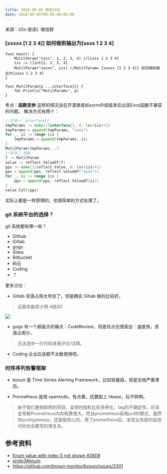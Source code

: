 ```yaml
---
title: 2018-09-05 微信讨论
date: 2018-09-05T00:00:00+08:00
---
```

来源：《Go 夜读》微信群

### [xxxxx [1 2 3 4]] 如何做到输出为[ssss 1 2 3 4]

```golang
func main() {
	MutilParam("ssss", 1, 2, 3, 4) //[ssss 1 2 3 4]
	iis := []int{1, 2, 3, 4}
	MutilParam("xxxxx", iis) //MutilParam= [xxxxx [1 2 3 4]] 如何做到输出为[xxxx 1 2 3 4]
}

func MutilParam(p ...interface{}) {
	fmt.Println("MutilParam=", p)
}
```
考点：**函数变参**
这样的情况会在开源类库如xorm升级版本后出现Exce函数不兼容的问题。
解决方式有两个：
```go
//方法一：interface[]
tmpParams := make([]interface{}, 0, len(iis)+1)
tmpParams = append(tmpParams, "ssss")
for _, ii := range iis {
    tmpParams = append(tmpParams, ii)
}
MutilParam(tmpParams...)
//方法二:反射
f := MutilParam
value := reflect.ValueOf(f)
pps := make([]reflect.Value, 0, len(iis)+1)
pps = append(pps, reflect.ValueOf("ssss"))
for _, ii := range iis {
    pps = append(pps, reflect.ValueOf(ii))
}
value.Call(pps)
```
实际上都是一样原理的，也很简单的方式处理了。

### git 系统平台的选择？

git 系统都有哪一些？

- Github
- Gitlab
- gogs
- Gitea
- Bitbucket
- 码云
- Coding
- ？

更多讨论：

- Gitlab 资源占用太夸张了，但是确实 Gitlab 做的比较好。

>云服务器至少得 4核8G

![](/images/2018-09-05-gitlab.png)

- gogs 有一个超级大的痛点：CodeReview，但是优点也很突出：速度快，资源占用少。

>无法选中一行代码发表评论/注释。

- Coding 企业应该都不太敢使用吧。

### 时序序列告警框架

- bosun 是 Time Series Alerting Framework，比较轻量级，但是文档严重滞后。

- Prometheus 是用 opentsdb，有点重，还要配上 hbase，玩不转啊。

>由于我们是物联网的项目，监控的指标比较多样化，tag的不确定性，应该会导致Prometheus内存耗费很大，而且prometheus采用pull的模式，虽然有pushgateway，还是挺担心的，用了prometheus后，发现业务层的监控代码也会要写的很复杂。

## 参考资料

- [Enum value with index 0 not shown #3808](https://github.com/protocolbuffers/protobuf/issues/3808)
- [proto3#enum](https://developers.google.com/protocol-buffers/docs/proto3#enum)
- https://github.com/bosun-monitor/bosun/issues/2301
